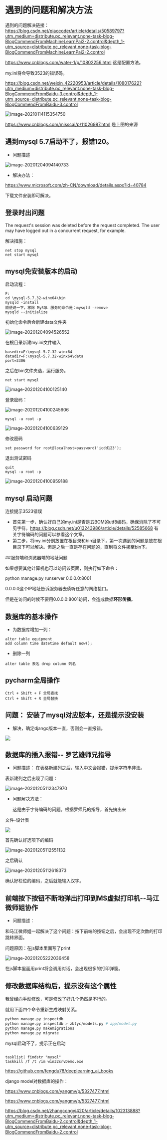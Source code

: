 # 遇到的问题和解决方法

遇到的问题解决链接：https://blog.csdn.net/piaocoder/article/details/50589797?utm_medium=distribute.pc_relevant.none-task-blog-BlogCommendFromMachineLearnPai2-2.control&depth_1-utm_source=distribute.pc_relevant.none-task-blog-BlogCommendFromMachineLearnPai2-2.control

https://www.cnblogs.com/water-1/p/10802256.html 这是配置方法。

my.ini将会导致3523的错误码。

https://blog.csdn.net/weixin_42220953/article/details/108017622?utm_medium=distribute.pc_relevant.none-task-blog-BlogCommendFromBaidu-3.control&depth_1-utm_source=distribute.pc_relevant.none-task-blog-BlogCommendFromBaidu-3.control

![image-20210114115354750](https://raw.githubusercontent.com/hodge-ge/imgbed/main/20210114115357.png)

https://www.cnblogs.com/misscai/p/11026987.html 是上图的来源

## 遇到mysql 5.7启动不了，报错120。

- 问题描述

![image-20201204094140733](https://raw.githubusercontent.com/hodge-ge/imgbed/main/20201204094140.png)

- 解决办法：

https://www.microsoft.com/zh-CN/download/details.aspx?id=40784

下载文件安装即可解决。





## 登录时出问题

The request's session was deleted before the request completed. The user may have logged out in a concurrent request, for example.

解决措施：

```
net stop mysql 
net start mysql
```



## mysql免安装版本的启动

启动流程：

```
F:
cd \mysql-5.7.32-winx64\bin
mysqld -install
顺便说一下，移除 MySQL 服务的命令是：mysqld -remove
mysqld --initialize

```

初始化命令后会新建data文件夹

![image-20201204094526552](https://raw.githubusercontent.com/hodge-ge/imgbed/main/20201204094526.png)

在根目录新建my.ini文件输入

```
basedir=F:\mysql-5.7.32-winx64
datadir=F:\mysql-5.7.32-winx64\data
port=3306
```

之后在bin文件夹选，运行服务。

```
net start mysql
```

![image-20201204100125140](https://raw.githubusercontent.com/hodge-ge/imgbed/main/20201204100125.png)

登录密码：

![image-20201204100245606](https://raw.githubusercontent.com/hodge-ge/imgbed/main/20201204100245.png)

```
mysql -u root -p 
```

![image-20201204100639129](https://raw.githubusercontent.com/hodge-ge/imgbed/main/20201204100639.png)

修改密码

```
set password for root@localhost=password('icdd123');
```

退出测试密码

```
quit
mysql -u root -p
```

![image-20201204100959188](https://raw.githubusercontent.com/hodge-ge/imgbed/main/20201204100959.png)

## mysql 启动问题

连接提示3523错误

- 首先第一步，确认好自己的my.ini是否是五BOM的utf8编码，确保消除了不可见字符。https://blog.csdn.net/u013243986/article/details/52585668  有关字符编码的问题可以参看这个文章。
- 第二步，将my.ini分别放置在根目录和bin目录下，第一次遇到的问题是放在根目录下可以解决。但是之后一直是存在问题的，直到将文件挪至bin下。

##服务端和浏览器端的地址问题

如果想要其他计算机也可以访问该页面，则执行如下命令：

python manage.py runserver 0.0.0.0:8001

0.0.0.0这个IP地址告诉服务器去侦听任意的网络接口。

但是在访问的时候不要用0.0.0.0:8001访问，会造成数据**环形传播**。

## 数据库的基本操作

- 为数据库增加一列：

```
alter table equipment
add column time datetime default now();     
```

- 删除一列

```
alter table 表名 drop column 列名
```

## pycharm全局操作

```
Ctrl + Shift + F 全局查找
Ctrl + Shift + R 全局替换
```

## 问题： 安装了mysql对应版本，还是提示没安装

- 解决，确定django版本一直，否则会一直报错。

![](https://raw.githubusercontent.com/hodge-ge/imgbed/main/20201205111936.png)

## 数据库的插入报错-- 罗艺雄师兄指导

- 问题描述： 在表格新建列之后，输入中文会报错，提示字符串非法。

表新建列之后出现了问题：

![image-20201205112347970](https://raw.githubusercontent.com/hodge-ge/imgbed/main/20201205112348.png)

- 问题解决方法：

  这是由于字符编码的问题。根据罗师兄的指导，首先搞出来

文件-设计表

![](https://raw.githubusercontent.com/hodge-ge/imgbed/main/20201205112449.png)

首先确认好选项下的编码

![image-20201205112551132](https://raw.githubusercontent.com/hodge-ge/imgbed/main/20201205112551.png)

之后确认

![image-20201205112618373](https://raw.githubusercontent.com/hodge-ge/imgbed/main/20201205112618.png)

确认好栏位的编码，之后就能输入汉字。

## 前端按下按钮不断地弹出打印到MS虚拟打印机--马江微师姐协作

- 问题描述：

和马江微师姐一起解决了这个问题：按下前端的按钮之后，会出现不定次数的打印跳转界面。

问题原因：在js脚本里面写了print

![image-20201205222036458](https://raw.githubusercontent.com/hodge-ge/imgbed/main/20201205222036.png)

在js脚本里面用print将会调用对话，会出现很多的打印弹窗。

## 修改数据库结构后，提示没有这个属性

我曾经向手动修改，可是修改了好几个仍然是不行的。

就用下面四个命令重新生成映射关系。

```python
python manage.py inspectdb
python manage.py inspectdb > zbtyc/models.py # app/model.py
python manage.py makemigrations
python manage.py migrate
```

mysql启动不了，提示正在启动

```

tasklist| findstr "mysql"
taskkill /f /t /im win32srvDemo.exe
```

https://github.com/fengdu78/deeplearning_ai_books





django model对数据库的操作：

https://www.cnblogs.com/yangmv/p/5327477.html

https://www.cnblogs.com/yangmv/p/5327477.html

https://blog.csdn.net/zhangcongyi420/article/details/102313888?utm_medium=distribute.pc_relevant.none-task-blog-BlogCommendFromBaidu-2.control&depth_1-utm_source=distribute.pc_relevant.none-task-blog-BlogCommendFromBaidu-2.control